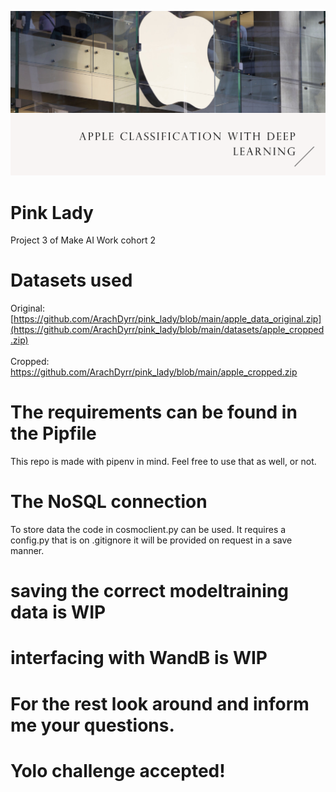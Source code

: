 ![header](https://github.com/ArachDyrr/pink_lady/blob/main/header.png)
# Pink Lady
Project 3 of Make AI Work cohort 2

# Datasets used
Original: [https://github.com/ArachDyrr/pink_lady/blob/main/apple_data_original.zip](https://github.com/ArachDyrr/pink_lady/blob/main/datasets/apple_cropped.zip) <br>  
Cropped: [https://github.com/ArachDyrr/pink_lady/blob/main/apple_cropped.zip
](https://github.com/ArachDyrr/pink_lady/blob/main/datasets/apple_data_original.zip)
# The requirements can be found in the Pipfile
This repo is made with pipenv in mind. Feel free to use that as well, or not. 

# The NoSQL connection
To store data the code in cosmoclient.py can be used. It requires a config.py that is on .gitignore it will be provided on request in a save manner. 

# saving the correct modeltraining data is WIP 

# interfacing with WandB is WIP

# For the rest look around and inform me your questions. 

# Yolo challenge accepted!
